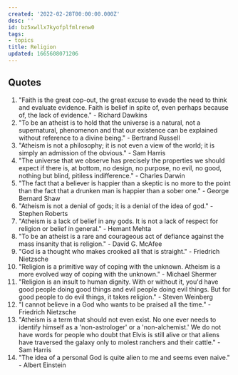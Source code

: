 ```yaml
---
created: '2022-02-28T00:00:00.000Z'
desc: ''
id: bz5xwllx7kyofplfmlrenw0
tags:
- topics
title: Religion
updated: 1665608071206
---
```

   
## Quotes   
   
1.  "Faith is the great cop-out, the great excuse to evade the need to think and evaluate evidence. Faith is belief in spite of, even perhaps because of, the lack of evidence." - Richard Dawkins   
2.  "To be an atheist is to hold that the universe is a natural, not a supernatural, phenomenon and that our existence can be explained without reference to a divine being." - Bertrand Russell   
3.  "Atheism is not a philosophy; it is not even a view of the world; it is simply an admission of the obvious." - Sam Harris   
4.  "The universe that we observe has precisely the properties we should expect if there is, at bottom, no design, no purpose, no evil, no good, nothing but blind, pitiless indifference." - Charles Darwin   
5.  "The fact that a believer is happier than a skeptic is no more to the point than the fact that a drunken man is happier than a sober one." - George Bernard Shaw   
6.  "Atheism is not a denial of gods; it is a denial of the idea of god." - Stephen Roberts   
7.  "Atheism is a lack of belief in any gods. It is not a lack of respect for religion or belief in general." - Hemant Mehta   
8.  "To be an atheist is a rare and courageous act of defiance against the mass insanity that is religion." - David G. McAfee   
9.  "God is a thought who makes crooked all that is straight." - Friedrich Nietzsche     
10.  "Religion is a primitive way of coping with the unknown. Atheism is a more evolved way of coping with the unknown." - Michael Shermer    
11.  "Religion is an insult to human dignity. With or without it, you'd have good people doing good things and evil people doing evil things. But for good people to do evil things, it takes religion." - Steven Weinberg     
12.  "I cannot believe in a God who wants to be praised all the time." - Friedrich Nietzsche    
13.  "Atheism is a term that should not even exist. No one ever needs to identify himself as a 'non-astrologer' or a 'non-alchemist.' We do not have words for people who doubt that Elvis is still alive or that aliens have traversed the galaxy only to molest ranchers and their cattle." - Sam Harris     
14.  "The idea of a personal God is quite alien to me and seems even naive." - Albert Einstein